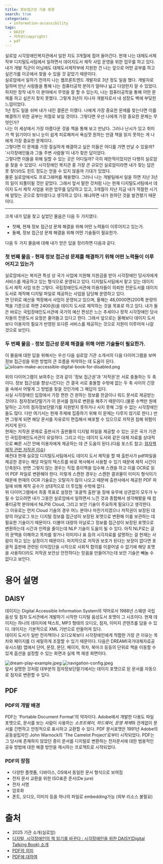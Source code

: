 ```yaml
---
title: 정보접근성 기술 동향
search: true
categories:
  - information-accessibility
tags:
  - DAISY
  - 저작권(copyright)
  - pdf
---
```


실로암 시각장애인복지관에서 일한 지도 3개월에 접어 들어간다. 현재 나는 대체도서제작부 디지털도서팀에서 일하면서 데이지도서 제작 사업 운영을 위한 업무를 하고 있다. 내가 개발 직군이 아님에도 대체도서제작부에 지원한 건 나는 앞으로 어떤 공부를 하고 싶은가를 이곳에서 찾을 수 있을 것 같았기 때문이다.  
실로암에서 일하기 전까지 나는 웹프론트엔드 개발자로 3년 정도 일을 했다. 개발자로 일하며 만난 사람들을 통해 나는 컴퓨터공학 분야가 얼마나 넓고 다양한지 알 수 있었다. 하지만 정작 내가 이 분야에서 무엇을 잘 할 수 있는지, 나는 컴퓨터공학을 통해 어떤 문제를 하고 싶은지 찾지 못했다. 그렇게 3년이 지나자 개발자로서 내 성장도 벽에 부딪힌 느낌이었다.  
1년 정도 일을 쉬며 내가 내린 결론은 이랬다. 나에게 가장 중요한 문제를 찾는다면 이를 해결하기 위한 공부는 저절로 보일 것이다. 그렇다면 우선 나에게 가장 중요한 문제는 무엇인가?  
나는 이 세상에서 가장 아름다운 것을 책을 통해 보고 만났다. 그러나 난시가 있고 취미가 책 읽기이다 보니 눈이 쉽게 피로해져서 욕심껏 원하는 만큼 책을 읽지 못하는 게 나에게 가장 중요한 문제이다.  
그렇다면 이 문제를 가장 절실하게 해결하고 싶은 이들은 어디를 가면 만날 수 있을까? '시각장애인들과 그들 주변 사람들'이 내가 찾은 답이었다.  
그렇다면 이들을 위해 일할 수 있는 곳은 어디일까? 극히 제한적이었지만 다행히 실로암을 찾을 수 있었다. 시각장애인 복지관 중 가장 큰 규모인 실로암이라면 내가 찾는 답은 못 찾더라도 힌트 정도는 얻을 수 있지 않을까 기대가 있었다.  
물론 실로암에서도 프로그래머를 채용했다. 그러나 나는 개발팀에서 일을 하면 지난 3년의 일이 되풀이될 것만 같았다. 그래서 앞서 말한 것처럼 나는 현재 디지털도서팀에서 데이지 도서 제작 사업을 위한 업무를 담당하고 있고, 3개월이 지난 지금 내가 적절한 시기에 알맞는 곳으로 찾아왔다고 생각하고 있다. 왜냐하면 내가 원하던 것을 발견했기 때문이다.  

---

크게 내가 답을 찾고 싶었던 물음은 다음 두 가지였다.  

- 첫째, 현재 정보 접근성 문제 해결을 위해 어떤 노력들이 이루어지고 있는가.
- 둘째, 정보 접근성 문제 해결을 위해 어떤 기술들이 필요한가.


다음 두 가지 물음에 대해 내가 얻은 답을 정리하면 다음과 같다.

### 첫 번째 물음 - 현재 정보 접근성 문제를 해결하기 위해 어떤 노력들이 이루어지고 있는가
 실로암에서는 복지관 특성 상 국가 사업에 지원해 지원금을 받아 시각장애인 당사자에게 서비스를 제공하고 있는 형식으로 운영되고 있다. 디지털도서팀에서 맡고 있는 데이지 도서 제작 사업 또한 그렇다. 국립장애인도서관에 이용자들이 의뢰한 전문도서를 데이지 도서로 제작해 디지털 파일로 제공하는 사업을 담당해 운영하고 있다.  
연 단위로 예산을 책정해서 사업이 운영되고 있으며, 올해는 48,0000면(200쪽 분량의 책을 기준으로 하면 2400권)을 데이지 도서로 제작하는 것을 목표로 하고 있다. 내가 들은 바로는 국립장애인도서관에 국가의 예산 편성은 느는 추세이나 정작 시각장애인 당사자들의 전문도서 요청은 줄어들고 있다고 한다. 그래서 앞으로는 올해보다 데이지 도서보다 이용자의 필요가 반영된 또다른 서비스를 제공하는 것으로 지원이 이루어져 나갈 것으로 보인다.  


### 두 번째 물음 - 정보 접근성 문제 해결을 위해 어떤 기술들이 필요한가.
이 물음에 대한 답을 위해서는 우선 다음 실로암 기관 소개서의 다음 다이어그램을 보며 정보 접근성을 위한 방법의 큰 흐름을 파악하는 데 도움이 된다.
![siloam-make-accessible-digital-book-for-disabled.png]({{site.url}}{{site.baseurl}}/assets/images/siloam-make-accessible-digital-book-for-disabled.png)

  
위의 다이어그램이 보여주는 것과 같이 '정보 접근권'과 '저작권'은 서로 충돌하는 두 축이다. 정보 접근성을 향상시킨다는 건 결국 서로 충돌할 수밖에 없는 두 축 사이의 긴장을 속에서 어떻게 그 방법을 찾을 것인가에 그 해답이 있다.  
사실 시각장애인 입장에서 가장 편한 건 원하는 정보를 한글이나 워드 문서로 제공받는 것이다. 점자정보단말기가 이 문서를 점자로 변환을 해주기 때문이다.(물론 수백만 원에 달하는 고가의 점자정보단말기를 지원받지 못하거나 사지 못해 그럴 수 없는 시각장애인들도 많다. 다만 여기서는 현재 주제에 집중하기 위해 이 문제는 다루지 않기로 한다.) 반면 그렇게 되면 해당 문서를 자유로이 편집해서 배포할 수 있으므로 저작권 침해 위험이 커지게 된다.  
현재는 저작권 문제로 출판사가 출판물의 디지털 파일을 제공할 수 있는 곳은 국가 기관인 국립장애인도서관이 유일하다. 그리고 이는 데이지 도서와 같은 대체 자료를 상대적으로 빠른 시간 안에 이용자에게 제공하는 데 큰 도움이 된다.(다음 포스트 참고: [점자책 제작 관련 저작권 이슈]({{site.url}}{{site.baseurl}}/2025-07-26-copyright-issue.md))  
예컨대 현재 실로암 디지털도서팀에서도 데이지 도서 제작을 할 때 출판사가 pdf파일을 제공한 경우는 해당 파일의 텍스트를 바로 복사해서 사용할 수 있기 때문에 제작 시간이 단축된다. 반면 그렇지 않는 경우는 직접 종이책을 입수해 스캔을 하고 이를 OCR로 읽어 PDF 파일로 변환해야 한다. 이렇게 스캔한 경우는 스캔한 결과물이 이미지 형식이기 때문에 현재의 OCR 기술로는 오탈자가 많이 나오고 때문에 출판사에서 제공한 PDF 파일에 비해 제작 공수가 상대적으로 더 투입될 수밖에 없다.  
위 다이어그램에서 최종 목표로 설정한 '포괄적 출판'을 장애 유무에 상관없이 모두가 누릴 수 있으려면 내가 그동안 실로암에서 일하면서 느낀 것과 종합해서 생각해봤을 때 컴퓨터공학 분야에서 NLP와 Cloud, 그리고 보안 기술이 주요하게 필요다고 생각한다.  
그 이유로는 먼저 Cloud 기술의 경우 어느 분야나 마찬가지겠으나 저작권이 보장된 대량의 아날로그 또는 디지털 정보를 접근성이 보장된 포맷으로 변환해 이를 보관하는 데 필요한 기술이기 때문이다. 더불어 대량의 아날로그 정보를 접근성이 보장된 포맷으로 변환하는데 시간과 인력을 줄이는데 NLP 기술이 도움이 될 수 있다. 아직 NLP로는 글의 문맥을 이해하고 목차를 찾거나 이미지나 표 등의 시각자료를 설명하는 걸 현재는 사람이 하고 있는 실정이기 때문이다. 마지막으로 저작권 보호가 된다는 보장이 없다면 포괄적 출판에 관련된 이익집단을 시작으로 사회적 합의를 이끌어낼 수 없기에 해당 포맷을 사용하더라도 저작권 보안상 안전하다는 믿음을 만들어가는데 보안 기술은 빼놀 수 없다고 보인다.     


# 용어 설명
## DAISY
데이지는 Digital Accessible Information System의 약어로서 1988년 스웨덴 국립 음성 및 점자 도서관에서 개발하기 시작한 디지털 음성도서 포맷이 그 시초이다. 현재 데이지는 하나의 데이지에 텍스트, MP3 형태의 오디오, 점자, 이미지 콘텐츠를 담을 수 있다. 데이지는 기본적으로 XML 기반으로 만들어져 있다.  
데이지 도서가 일반 전자책이나 오디오북보다 시각장애인에게 적합한 가장 큰 이유는 목차와 페이지를 더 세밀하게 조절할 수 있기 때문이다. 다음은 DREAM(국가대체자료공유시스템) 앱에서 단어, 문장, 문단, 페이지, 목차, 북마크 등등의 단위로 책을 이동할 수 있게 옵션을 설정할 수 있는 화면과 실제 책 재생 화면이다.  

![dream-play-example.jpeg]({{site.url}}{{site.baseurl}}/assets/images/dream/dream-play-example.jpeg)
![navigation-config.jpeg]({{site.url}}{{site.baseurl}}/assets/images/dream/navigation-config.jpeg)  
앞서 설명한 것처럼 대부분의 점자정보단말기에서는 데이지 포맷으로 된 문서를 자동으로 점자로 변환할 수 있다.

## PDF
### PDF의 개발 배경
PDF는 'Portable Document Format'의 약자이다. Adobe에서 개발한 다용도 파일 포맷으로, 문서를 보는 사람이 사용하는 *소프트웨어, 하드웨어, 운영 체제*와 관계없이 문서를 간편하고 안정적으로 표시하고 교환할 수 있다.
PDF 문서포맷은 1991년 Adobe의 공동설립자인 John Warnock의 'The Camelot Project'로부터 시작되었다. PDF는 그 당시에 존재하지 않았던 종이 문서를 디지털로 변환하는 전자문서에 대한 범용적인 공유 방법에 대한 해결 방안을 제시하는 프로젝트로 시작되었다.

### PDF의 장점

* 다양한 플랫폼, 디바이스, OS에서 동일한 문서 형식으로 보여짐
* 전자 문서 교환을 위한 ISO표준 준서(De jure)
* 전자 서명
* 암호화
* 폰트, 오디오, 이미지 등을 하나의 파일로 embedding가능 (외부 리소스 불필요)



# 출처  
- 2025 기관 소개(실로암)
- [디지털, 시각장애인의 책 읽기를 바꾸다 : 시각장애인을 위한 DAISY(Digital Talking Book) 소개](https://nuli.navercorp.com/community/article/1132784)
- [PDF의 의미](https://acrobat.adobe.com/kr/ko/products/about-adobe-pdf.html)  
- [PDF에 대하여](https://cyberx.tistory.com/61)

